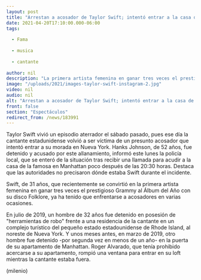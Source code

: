 ```yaml
---
layout: post
title: "Arrestan a acosador de Taylor Swift; intentó entrar a la casa de la cantante"
date: 2021-04-20T17:10:00.000-06:00
tags:
  
  - Fama
  
  - musica
  
  - cantante
  
author: nil
description: "La primera artista femenina en ganar tres veces el prestigioso Grammy al Álbum del Año ya ha tenido que enfrentarse a acosadores en varias ocasiones. "
image: "/uploads/2021/images-taylor-swift-instagram-2.jpg"
video: nil
audio: nil
alt: "Arrestan a acosador de Taylor Swift; intentó entrar a la casa de la cantante"
front: false
section: "Espectáculos"
redirect_from: /news/183991
---
```


Taylor Swift vivió un episodio aterrador el sábado pasado, pues ese día la cantante estadunidense volvió a ser víctima de un presunto acosador que intentó entrar a su morada en Nueva York. Hanks Johnson, de 52 años, fue detenido y acusado por este allanamiento, informó este lunes la policía local, que se enteró de la situación  tras recibir una llamada para acudir a la casa de la famosa en Manhattan poco después de las 20:30 horas. Destaca que las autoridades no precisaron dónde estaba Swift durante el incidente.

Swift, de 31 años, que recientemente se convirtió en la primera artista femenina en ganar tres veces el prestigioso Grammy al Álbum del Año con su disco Folklore, ya ha tenido que enfrentarse a acosadores en varias ocasiones. 

En julio de 2019, un hombre de 32 años fue detenido en posesión de "herramientas de robo" frente a una residencia de la cantante en un complejo turístico del pequeño estado estadounidense de Rhode Island, al noreste de Nueva York. Y unos meses antes, en marzo de 2019, otro hombre fue detenido -por segunda vez en menos de un año- en la puerta de su apartamento de Manhattan. Roger Alvarado, que tenía prohibido acercarse a su apartamento, rompió una ventana para entrar en su loft mientras la cantante estaba fuera. 

(milenio)